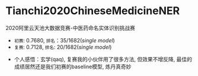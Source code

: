 # Tianchi2020ChineseMedicineNER
2020阿里云天池大数据竞赛-中医药命名实体识别挑战赛

* `初赛`: 0.7680, `排名`：35/1682(*single model*)
* `复赛`: 0.7128, `排名`: 20/1682(*single model*)

+ 个人感悟：玄学(qaq), 复赛我的小伙伴用了很多方法, 但效果不增反降, 最佳的成绩居然还是我们初赛的baseline模型, 炼丹真奇妙



